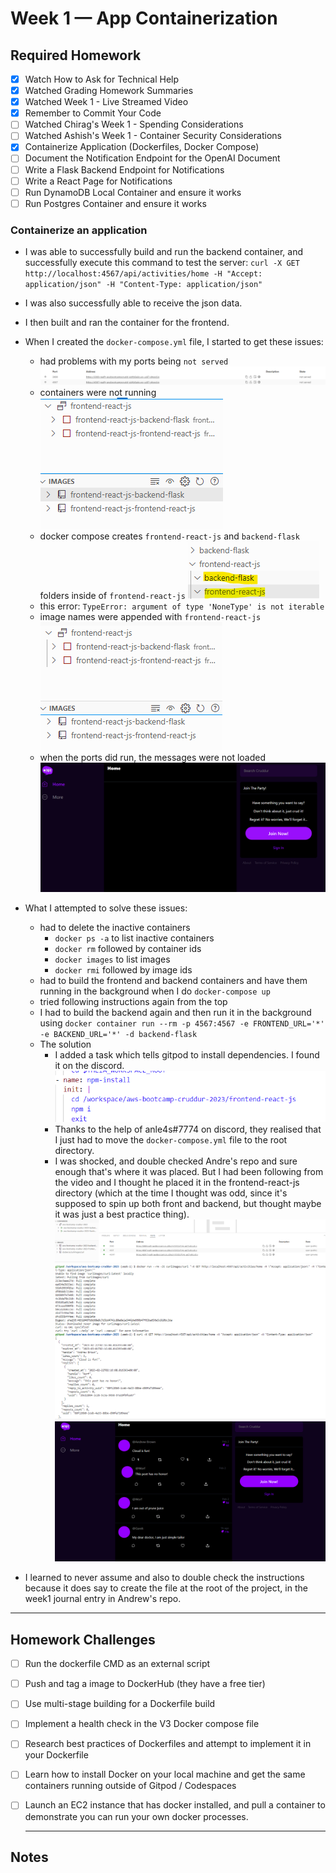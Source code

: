 # Week 1 — App Containerization

## Required Homework

- [x] Watch How to Ask for Technical Help
- [x] Watched Grading Homework Summaries
- [x] Watched Week 1 - Live Streamed Video
- [x] Remember to Commit Your Code
- [ ] Watched Chirag's Week 1 - Spending Considerations
- [ ] Watched Ashish's Week 1 - Container Security Considerations
- [x] Containerize Application (Dockerfiles, Docker Compose)
- [ ] Document the Notification Endpoint for the OpenAI Document
- [ ] Write a Flask Backend Endpoint for Notifications
- [ ] Write a React Page for Notifications
- [ ] Run DynamoDB Local Container and ensure it works
- [ ] Run Postgres Container and ensure it works

### Containerize an application

- I was able to successfully build and run the backend container, and successfully execute this command to test the server: `curl -X GET http://localhost:4567/api/activities/home -H "Accept: application/json" -H "Content-Type: application/json"`
- I was also successfully able to receive the json data.
- I then built and ran the container for the frontend.
- When I created the `docker-compose.yml` file, I started to get these issues:
  - had problems with my ports being `not served`
    ![Ports not served](assets/week1/ports-not-served.png)
  - containers were not running
    ![Containers not running](assets/week1/containers-not-running.png)
  - docker compose creates `frontend-react-js` and `backend-flask` folders inside of `frontend-react-js`
    ![Extra folders created](assets/week1/exra-folders-created.png)
  - this error: `TypeError: argument of type 'NoneType' is not iterable`
  - image names were appended with `frontend-react-js`
    ![Appended names](assets/week1/names-appended-with-frontendjs-react-js.png)
  - when the ports did run, the messages were not loaded
    ![Appended names](assets/week1/compose-issue.png)
- What I attempted to solve these issues:

  - had to delete the inactive containers
    - `docker ps -a` to list inactive containers
    - `docker rm` followed by container ids
    - `docker images` to list images
    - `docker rmi` followed by image ids
  - had to build the frontend and backend containers and have them running in the background when I do `docker-compose up`
  - tried following instructions again from the top
  - I had to build the backend again and then run it in the background using `docker container run --rm -p 4567:4567 -e FRONTEND_URL='*' -e BACKEND_URL='*' -d backend-flask`
  - The solution
    - I added a task which tells gitpod to install dependencies. I found it on the discord.
      ![Gitpod npm install task](assets/week1/gitpod-npm-install-task.png)
    - Thanks to the help of anle4s#7774 on discord, they realised that I just had to move the `docker-compose.yml` file to the root directory.
    - I was shocked, and double checked Andre's repo and sure enough that's where it was placed. But I had been following from the video and I thought he placed it in the frontend-react-js directory (which at the time I thought was odd, since it's supposed to spin up both front and backend, but thought maybe it was just a best practice thing).
      ![Containers running, ports served](assets/week1/containers-ports-running.png)
      ![Server test success](assets/week1/curl-success.png)
      ![Frontend loads messagaes fine](assets/week1/frontend-working.png)

- I learned to never assume and also to double check the instructions because it does say to create the file at the root of the project, in the week1 journal entry in Andrew's repo.

---

## Homework Challenges

- [ ] Run the dockerfile CMD as an external script
- [ ] Push and tag a image to DockerHub (they have a free tier)
- [ ] Use multi-stage building for a Dockerfile build
- [ ] Implement a health check in the V3 Docker compose file
- [ ] Research best practices of Dockerfiles and attempt to implement it in your Dockerfile
- [ ] Learn how to install Docker on your local machine and get the same containers running outside of Gitpod / Codespaces
- [ ] Launch an EC2 instance that has docker installed, and pull a container to demonstrate you can run your own docker processes.

  ***

## Notes
